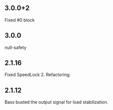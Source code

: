 ## 3.0.0+2
Fixed #0 block

## 3.0.0
null-safety

## 2.1.16
Fixed SpeedLock 2. Refactoring.

## 2.1.12
Bass busted the output signal for load stabilization.